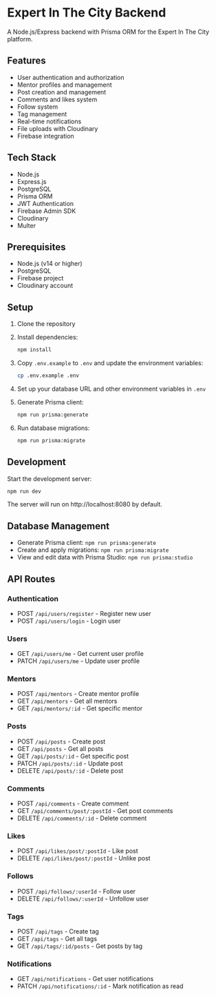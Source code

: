 # Expert In The City Backend

A Node.js/Express backend with Prisma ORM for the Expert In The City platform.

## Features

- User authentication and authorization
- Mentor profiles and management
- Post creation and management
- Comments and likes system
- Follow system
- Tag management
- Real-time notifications
- File uploads with Cloudinary
- Firebase integration

## Tech Stack

- Node.js
- Express.js
- PostgreSQL
- Prisma ORM
- JWT Authentication
- Firebase Admin SDK
- Cloudinary
- Multer

## Prerequisites

- Node.js (v14 or higher)
- PostgreSQL
- Firebase project
- Cloudinary account

## Setup

1. Clone the repository
2. Install dependencies:
   ```bash
   npm install
   ```

3. Copy `.env.example` to `.env` and update the environment variables:
   ```bash
   cp .env.example .env
   ```

4. Set up your database URL and other environment variables in `.env`

5. Generate Prisma client:
   ```bash
   npm run prisma:generate
   ```

6. Run database migrations:
   ```bash
   npm run prisma:migrate
   ```

## Development

Start the development server:
```bash
npm run dev
```

The server will run on http://localhost:8080 by default.

## Database Management

- Generate Prisma client: `npm run prisma:generate`
- Create and apply migrations: `npm run prisma:migrate`
- View and edit data with Prisma Studio: `npm run prisma:studio`

## API Routes

### Authentication
- POST `/api/users/register` - Register new user
- POST `/api/users/login` - Login user

### Users
- GET `/api/users/me` - Get current user profile
- PATCH `/api/users/me` - Update user profile

### Mentors
- POST `/api/mentors` - Create mentor profile
- GET `/api/mentors` - Get all mentors
- GET `/api/mentors/:id` - Get specific mentor

### Posts
- POST `/api/posts` - Create post
- GET `/api/posts` - Get all posts
- GET `/api/posts/:id` - Get specific post
- PATCH `/api/posts/:id` - Update post
- DELETE `/api/posts/:id` - Delete post

### Comments
- POST `/api/comments` - Create comment
- GET `/api/comments/post/:postId` - Get post comments
- DELETE `/api/comments/:id` - Delete comment

### Likes
- POST `/api/likes/post/:postId` - Like post
- DELETE `/api/likes/post/:postId` - Unlike post

### Follows
- POST `/api/follows/:userId` - Follow user
- DELETE `/api/follows/:userId` - Unfollow user

### Tags
- POST `/api/tags` - Create tag
- GET `/api/tags` - Get all tags
- GET `/api/tags/:id/posts` - Get posts by tag

### Notifications
- GET `/api/notifications` - Get user notifications
- PATCH `/api/notifications/:id` - Mark notification as read
